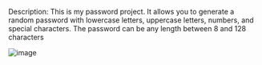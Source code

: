 

Description: This is my password project. It allows you to generate a random password with lowercase letters, uppercase letters, numbers, and special characters. The password can be any length between 8 and 128 characters

![image](../Develop/images/screenshot(4).png)
